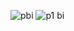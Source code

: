 ![pbi](https://github.com/jrmuller27/Projeto-Previsao-de-vendas/assets/162505736/6b5fd336-709d-43a5-abb7-77d53b187aae)
![p1 bi](https://github.com/jrmuller27/Projeto-Previsao-de-vendas/assets/162505736/834816c6-e1ac-4ef3-a991-ec6874f38d29)
